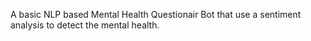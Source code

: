 A basic NLP based Mental Health Questionair Bot that use a sentiment analysis to detect the mental health.
